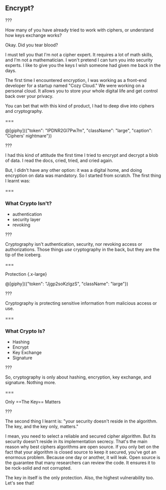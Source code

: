 <!--{section^1: data-breadcrumb="Encrypt?"}-->

<!--{.interleaf data-background-image="/img/unsplash/587583.jpg"}-->
<!-- Photo by NeONBRAND on Unsplash -->

## Encrypt?

???

How many of you have already tried to work with ciphers, or understand how keys exchange works?

Okay. Did you tear blood?

I must tell you that I'm not a cipher expert. It requires a lot of math skills, and I'm not a mathematician. I won't pretend I can turn you into security experts. I like to give you the keys I wish someone had given me back in the days.

The first time I encountered encryption, I was working as a front-end developer for a startup named "Cozy Cloud." We were working on a personal cloud. It allows you to store your whole digital life and get control back over your privacy.

You can bet that with this kind of product, I had to deep dive into ciphers and cryptography.

===

@[giphy]({"token": "IPDNR2Gl7Pw7m", "className": "large", "caption": "Ciphers' nightmare"})

???

I had this kind of attitude the first time I tried to encrypt and decrypt a blob of data. I read the docs, cried, tried, and cried again.

But, I didn't have any other option: it was a digital home, and doing encryption on data was mandatory. So I started from scratch. The first thing I learnt was:

===

### What Crypto Isn't?

- authentication
- security layer
- revoking

???

Cryptography isn't authentication, security, nor revoking access or authorizations. Those things _use_ cryptography in the back, but they are the tip of the iceberg.

===

Protection {.x-large}

@[giphy]({"token": "Jjgp2soKzIgzS", "className": "large"})

???

Cryptography is protecting sensitive information from malicious access or use.

===

### What Crypto Is?

- Hashing
- Encrypt
- Key Exchange
- Signature

???

So, cryptography is only about hashing, encryption, key exchange, and signature. Nothing more.

===
<!--{.xx-large}-->

Only ==The Key==
Matters
<!--{p:.punchline}-->

???

The second thing I learnt is: "your security doesn't reside in the algorithm. The key, and the key only, matters."

I mean, you need to select a reliable and secured cipher algorithm. But its security doesn't reside in its implementation secrecy. That's the main reason why best ciphers algorithms are open source. If you only bet on the fact that your algorithm is closed source to keep it secured, you've got an enormous problem. Because one day or another, it will leak. Open source is the guarantee that many researchers can review the code. It ensures it to be rock-solid and not corrupted.

The key in itself is the only protection. Also, the highest vulnerability too. Let's see that!
